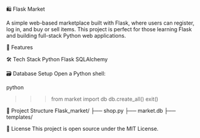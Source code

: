 🛍️ Flask Market

A simple web-based marketplace built with Flask, where users can register, log in, and buy or sell items. This project is perfect for those learning Flask and building full-stack Python web applications.


🚀 Features



🛠️ Tech Stack
Python
Flask
SQLAlchemy


🗃️ Database Setup
Open a Python shell:

python
>>> from market import db
>>> db.create_all()
>>> exit()


📂 Project Structure
Flask_market/
├── shop.py
├── market.db
├── templates/


📄 License
This project is open source under the MIT License.
